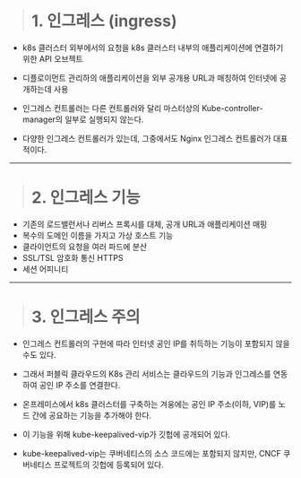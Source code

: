 
> # 1. 인그레스 (ingress)
+ k8s 클러스터 외부에서의 요청을 k8s 클러스터 내부의 애플리케이션에 연결하기 위한 API 오브젝트

+ 디플로이먼트 관리하의 애플리케이션을 외부 공개용 URL과 매칭하여 인터넷에 공개하는데 사용

+ 인그레스 컨트롤러는 다른 컨트롤러와 달리 마스터상의 Kube-controller-manager의 일부로 실행되지 않는다.

+ 다양한 인그레스 컨트롤러가 있는데, 그중에서도 Nginx 인그레스 컨트롤러가 대표적이다.

----

> # 2. 인그레스 기능 
+ 기존의 로드밸런서나 리버스 프록시를 대체, 공개 URL과 애플리케이션 매핑
+ 복수의 도메인 이름을 가지고 가상 호스트 기능
+ 클라이언트의 요청을 여러 파드에 분산
+ SSL/TSL 암호화 통신 HTTPS
+ 세션 어피니티

----

> # 3. 인그레스 주의
+ 인그레스 컨트롤러의 구현에 따라 인터넷 공인 IP를 취득하는 기능이 포함되지 않을 수도 있다.

 - 그래서 퍼블릭 클라우드의 K8s 관리 서비스는 클라우드의 기능과 인그레스를 연동하여 공인 IP 주소를 연결한다.

+ 온프레미스에서 k8s 클러스터를 구축하는 겨웅에는 공인 IP 주소(이하, VIP)를 노드 간에 공요하는 기능을 추가해야 한다.

 - 이 기능을 위해 kube-keepalived-vip가 깃헙에 공개되어 있다.
 
 - kube-keepalived-vip는 쿠버네티스의 소스 코드에는 포함되지 않지만, CNCF 쿠버네티스 프로젝트의 깃헙에 등록되어 있다.
